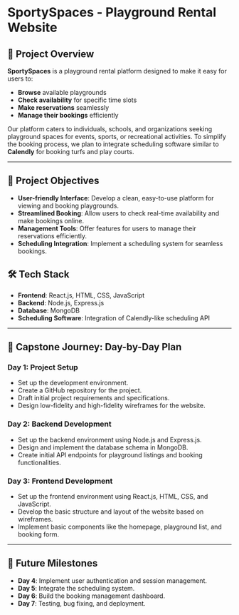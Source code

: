 # **SportySpaces - Playground Rental Website**

## 🚀 Project Overview
**SportySpaces** is a playground rental platform designed to make it easy for users to:
- **Browse** available playgrounds
- **Check availability** for specific time slots
- **Make reservations** seamlessly
- **Manage their bookings** efficiently

Our platform caters to individuals, schools, and organizations seeking playground spaces for events, sports, or recreational activities. To simplify the booking process, we plan to integrate scheduling software similar to **Calendly** for booking turfs and play courts.

---

## 🎯 Project Objectives
- **User-friendly Interface**: Develop a clean, easy-to-use platform for viewing and booking playgrounds.
- **Streamlined Booking**: Allow users to check real-time availability and make bookings online.
- **Management Tools**: Offer features for users to manage their reservations efficiently.
- **Scheduling Integration**: Implement a scheduling system for seamless bookings.



## 🛠️ Tech Stack
- **Frontend**: React.js, HTML, CSS, JavaScript
- **Backend**: Node.js, Express.js
- **Database**: MongoDB
- **Scheduling Software**: Integration of Calendly-like scheduling API

---

## 📅 Capstone Journey: Day-by-Day Plan

### **Day 1: Project Setup**
- Set up the development environment.
- Create a GitHub repository for the project.
- Draft initial project requirements and specifications.
- Design low-fidelity and high-fidelity wireframes for the website.

### **Day 2: Backend Development**
- Set up the backend environment using Node.js and Express.js.
- Design and implement the database schema in MongoDB.
- Create initial API endpoints for playground listings and booking functionalities.

### **Day 3: Frontend Development**
- Set up the frontend environment using React.js, HTML, CSS, and JavaScript.
- Develop the basic structure and layout of the website based on wireframes.
- Implement basic components like the homepage, playground list, and booking form.

---

## 📌 Future Milestones
- **Day 4**: Implement user authentication and session management.
- **Day 5**: Integrate the scheduling system.
- **Day 6**: Build the booking management dashboard.
- **Day 7**: Testing, bug fixing, and deployment.
